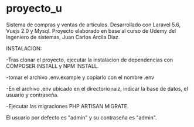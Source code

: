 # proyecto_u

Sistema de compras y ventas de articulos. Desarrollado con Laravel 5.6, Vuejs 2.0 y Mysql.
Proyecto elaborado en base al curso de Udemy del Ingeniero de sistemas, Juan Carlos Arcila Diaz.

INSTALACION:

-Tras clonar el proyecto, ejecutar la instalacion de dependencias con COMPOSER INSTALL y NPM INSTALL.

-tomar el archivo .env.example y copiarlo con el nombre .env

-En el archivo .env ubicado en el directorio raiz, indicar la base de datos, el usuario y contraseña.

-Ejecutar las migraciones PHP ARTISAN MIGRATE.

El usuario por defecto es "admin" y su contraseña es "admin".

